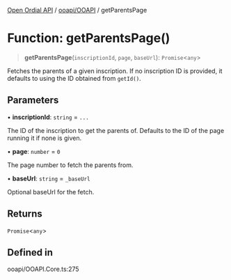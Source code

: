 [Open Ordial API](../../../README.md) / [ooapi/OOAPI](../README.md) / getParentsPage

# Function: getParentsPage()

> **getParentsPage**(`inscriptionId`, `page`, `baseUrl`): `Promise`\<`any`\>

Fetches the parents of a given inscription.
If no inscription ID is provided, it defaults to using the ID obtained from `getId()`.

## Parameters

• **inscriptionId**: `string` = `...`

The ID of the inscription to get the parents of.
                                Defaults to the ID of the page running it if none is given.

• **page**: `number` = `0`

The page number to fetch the parents from.

• **baseUrl**: `string` = `_baseUrl`

Optional baseUrl for the fetch.

## Returns

`Promise`\<`any`\>

## Defined in

ooapi/OOAPI.Core.ts:275
